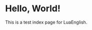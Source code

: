 [comment]: <> (Cheatsheet: https://github.com/adam-p/markdown-here/wiki/Markdown-Cheatsheet)

# Hello, World!
This is a test index page for LuaEnglish.